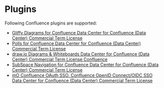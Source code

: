 # Plugins

Following Confluence plugins are supported:

- [Gliffy Diagrams for Confluence Data Center for Confluence (Data Center) Commercial Term License](https://marketplace.atlassian.com/apps/254/gliffy-diagrams-for-confluence?tab=overview&hosting=datacenter)
- [Polls for Confluence Data Center for Confluence (Data Center) Commercial Term License](https://marketplace.atlassian.com/apps/1211126/polls-for-confluence?hosting=datacenter&tab=overview)
- [draw.io Diagrams & Whiteboards Data Center for Confluence (Data Center) Commercial Term License Confluence](https://marketplace.atlassian.com/apps/1210933/draw-io-diagrams-whiteboards?hosting=datacenter&tab=overview)
- [SubSpace Navigation for Confluence Data Center for Confluence (Data Center) Commercial Term License](https://marketplace.atlassian.com/apps/194/subspace-navigation-for-confluence?hosting=datacenter&tab=overview)
- [mO Confluence OAuth SSO, Confluence OpenID Connect/OIDC SSO Data Center for Confluence (Data Center) Commercial Term License](https://marketplace.atlassian.com/apps/1218360/mo-confluence-oauth-sso-confluence-openid-connect-oidc-sso?hosting=datacenter&tab=overview)


<!--

- [Gliffy Diagrams for Confluence](https://marketplace.atlassian.com/apps/254/gliffy-diagrams-for-confluence?tab=overview&hosting=cloud)
- [Polls for Confluence](https://marketplace.atlassian.com/apps/1211126/polls-for-confluence?tab=overview&hosting=cloud)
- [SubSpace Navigation for Confluence](https://marketplace.atlassian.com/apps/194/subspace-navigation-for-confluence?tab=overview&hosting=cloud)
- [Table Filter and Charts for Confluence](https://marketplace.atlassian.com/apps/27447/table-filter-and-charts-for-confluence?tab=overview&hosting=cloud)
- [draw.io Diagrams & Whiteboards](https://marketplace.atlassian.com/apps/1210933/draw-io-diagrams-whiteboards?tab=overview&hosting=cloud)

-->


